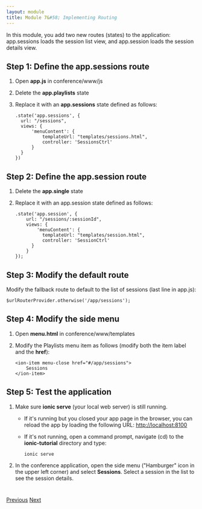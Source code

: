 ```yaml
---
layout: module
title: Module 7&#58; Implementing Routing
---
```

In this module, you add two new routes (states) to the application: app.sessions loads the session list 
view, and app.session loads the session details view.

## Step 1: Define the app.sessions route 

1. Open **app.js** in conference/www/js

1. Delete the **app.playlists** state
 
1. Replace it with an **app.sessions** state defined as follows:

    ```
    .state('app.sessions', {
      url: "/sessions",
      views: {
          'menuContent': {
              templateUrl: "templates/sessions.html",
              controller: 'SessionsCtrl'
          }
      }
    })
    ```

## Step 2: Define the app.session route 

1. Delete the **app.single** state
 
1. Replace it with an app.session state defined as follows:

    ```
    .state('app.session', {
        url: "/sessions/:sessionId",
        views: {
            'menuContent': {
              templateUrl: "templates/session.html",
              controller: 'SessionCtrl'
          }
        }
    });
    ```

## Step 3: Modify the default route 

Modify the fallback route to default to the list of sessions (last line in app.js):

```
$urlRouterProvider.otherwise('/app/sessions');
```

## Step 4: Modify the side menu 

1. Open **menu.html** in conference/www/templates

1. Modify the Playlists menu item as follows (modify both the item label and the **href**):

    ```
    <ion-item menu-close href="#/app/sessions">
        Sessions
    </ion-item>
    ```

## Step 5: Test the application

1. Make sure **ionic serve** (your local web server) is still running.
    - If it's running but you closed your app page in the browser, you can reload the app by loading the following URL: [http://localhost:8100](http://localhost:8100)
    - If it's not running, open a command prompt, navigate (cd) to the **ionic-tutorial** directory and type:

        ```
        ionic serve
        ```
    
1. In the conference application, open the side menu ("Hamburger" icon in the upper left corner) and select **Sessions**. Select a session in the list
 to see the session details.


<div class="row" style="margin-top:40px;">
<div class="col-sm-12">
<a href="create-ionic-template.html" class="btn btn-default"><i class="glyphicon glyphicon-chevron-left"></i> 
Previous</a>
<a href="build-ionic-project.html" class="btn btn-default pull-right">Next <i class="glyphicon 
glyphicon-chevron-right"></i></a>
</div>
</div>



